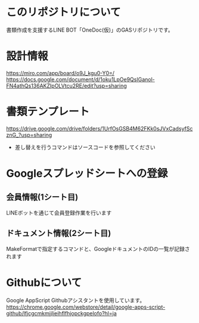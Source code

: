 # このリポジトリについて
書類作成を支援するLINE BOT「OneDoc(仮)」のGASリポジトリです。

# 設計情報
https://miro.com/app/board/o9J_kgu0-Y0=/
https://docs.google.com/document/d/1oku1LpOe9QsIGanol-FN4athQs136AKZIpOLVtcu2RE/edit?usp=sharing

# 書類テンプレート
https://drive.google.com/drive/folders/1UrfOsGSB4M62FKk0sJVxCadsyfScznG_?usp=sharing
- 差し替えを行うコマンドはソースコードを参照してください

# Googleスプレッドシートへの登録
## 会員情報(1シート目)
LINEボットを通じて会員登録作業を行います

## ドキュメント情報(2シート目)
MakeFormatで指定するコマンドと、GoogleドキュメントのIDの一覧が記録されます

# Githubについて
Google AppScript Githubアシスタントを使用しています。
https://chrome.google.com/webstore/detail/google-apps-script-github/lfjcgcmkmjjlieihflfhjopckgpelofo?hl=ja
